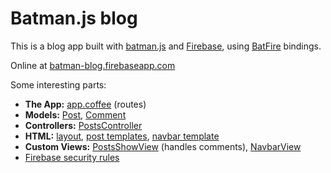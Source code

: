 # Batman.js blog

This is a blog app built with [batman.js](http://batman.js) and [Firebase](http://firebase.com), using [BatFire](http://github.com/rmosolgo/batfire) bindings.

Online at [batman-blog.firebaseapp.com](https://batman-blog.firebaseapp.com/)

Some interesting parts:

- __The App:__ [app.coffee](https://github.com/rmosolgo/batmanjs-blog/blob/master/app.coffee) (routes)
- __Models:__ [Post](https://github.com/rmosolgo/batmanjs-blog/blob/master/models/post.coffee), [Comment](https://github.com/rmosolgo/batmanjs-blog/blob/master/models/comment.coffee)
- __Controllers:__ [PostsController](https://github.com/rmosolgo/batmanjs-blog/blob/master/controllers/posts_controller.coffee)
- __HTML:__ [layout](https://github.com/rmosolgo/batmanjs-blog/blob/master/index.html), [post templates](https://github.com/rmosolgo/batmanjs-blog/tree/master/html/posts), [navbar template](https://github.com/rmosolgo/batmanjs-blog/blob/master/html/navbar.html)
- __Custom Views:__ [PostsShowView](https://github.com/rmosolgo/batmanjs-blog/blob/master/views/posts/show.coffee) (handles comments), [NavbarView](https://github.com/rmosolgo/batmanjs-blog/blob/master/views/navbar_view.coffee)
- [Firebase security rules](https://github.com/rmosolgo/batmanjs-blog/blob/master/config/security_rules.json)